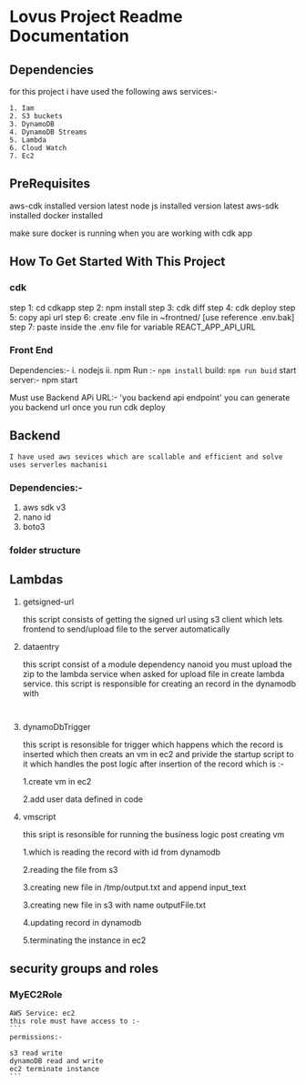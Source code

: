 # Lovus Project Readme Documentation
## Dependencies

  for this project i have used the following aws services:-
  ```
  1. Iam
  2. S3 buckets
  3. DynamoDB
  4. DynamoDB Streams 
  5. Lambda
  6. Cloud Watch
  7. Ec2
  ```
## PreRequisites
aws-cdk installed version latest
node js installed version latest
aws-sdk installed 
docker installed

make sure docker is running when you are working with cdk app

## How To Get Started With This Project

  ### cdk 
  step 1: cd cdkapp
  step 2: npm install
  step 3: cdk diff
  step 4: cdk deploy
  step 5: copy api url 
  step 6: create .env file in ~frontned/ [use reference .env.bak]
  step 7: paste inside the .env file for variable REACT_APP_API_URL

  ### Front End
  Dependencies:-
  i.  nodejs
  ii. npm
  Run  :- ```npm install```
  build: ```npm run buid```
  start server:- npm start

  Must use Backend APi URL:-  'you backend api endpoint'
  you can generate you backend url once you run cdk deploy

## Backend 
```I have used aws sevices which are scallable and efficient and solve uses serverles machanisi```
### Dependencies:-
  1. aws sdk v3
  2. nano id
  3. boto3
### folder structure
## Lambdas

1. getsigned-url
    
    this script consists of getting the signed url using s3 client which lets frontend to send/upload file to the server automatically

2. dataentry

    this script consist of a module dependency nanoid you must upload the zip to the lambda service when asked for upload file in create lambda service. this script is responsible for creating an record in the dynamodb with 
    
    ``` {_id:nanoid,text:input_text,filePath:filePath}
     
    ```

3. dynamoDbTrigger
    
    this script is resonsible for trigger which happens which the record is inserted which then creats an vm in ec2 and privide the startup script to it which handles the post logic after insertion of the record 
      which is :-

      1.create vm in ec2

      2.add user data  defined in code

4. vmscript

      this sript is resonsible for running the business logic post creating vm
      
      1.which is reading the record with id from dynamodb 

      2.reading the file from s3

      3.creating new file in /tmp/output.txt and append input_text 

      3.creating new file in s3 with name outputFile.txt

      4.updating record in dynamodb

      5.terminating the instance in ec2

## security groups and roles

### MyEC2Role	
    AWS Service: ec2
    this role must have access to :-
    ```
    permissions:-

    s3 read write
    dynamoDB read and write
    ec2 terminate instance
    ```


